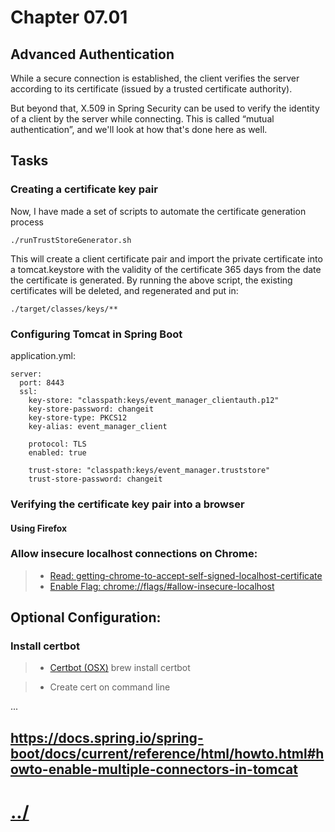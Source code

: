 # Chapter 07.01

## Advanced Authentication

While a secure connection is established, the client verifies the server according to its 
certificate (issued by a trusted certificate authority).

But beyond that, X.509 in Spring Security can be used to verify the identity of a 
client by the server while connecting. 
This is called “mutual authentication”, and we'll look at how that's done here as well.

## Tasks

### Creating a certificate key pair

Now, I have made a set of scripts to automate the certificate generation process

    ./runTrustStoreGenerator.sh

This will create a client certificate pair and import the private certificate into a tomcat.keystore with the validity of the certificate 365 days from the date the certificate is generated.
By running the above script, the existing certificates will be deleted, and regenerated and put in:

    ./target/classes/keys/**

### Configuring Tomcat in Spring Boot

application.yml:

    server:
      port: 8443
      ssl:
        key-store: "classpath:keys/event_manager_clientauth.p12"
        key-store-password: changeit
        key-store-type: PKCS12
        key-alias: event_manager_client
    
        protocol: TLS
        enabled: true
    
        trust-store: "classpath:keys/event_manager.truststore"
        trust-store-password: changeit


### Verifying the certificate key pair into a browser

#### Using Firefox

### Allow insecure localhost connections on Chrome:

> * [Read: getting-chrome-to-accept-self-signed-localhost-certificate](https://stackoverflow.com/questions/7580508/getting-chrome-to-accept-self-signed-localhost-certificate)
> * [Enable Flag: chrome://flags/#allow-insecure-localhost](chrome://flags/#allow-insecure-localhost)


## Optional Configuration:

### Install certbot

> * [Certbot (OSX)](https://certbot.eff.org/lets-encrypt/osx-apache)
brew install certbot

> * Create cert on command line

...


https://docs.spring.io/spring-boot/docs/current/reference/html/howto.html#howto-enable-multiple-connectors-in-tomcat
---

# [../](../)
